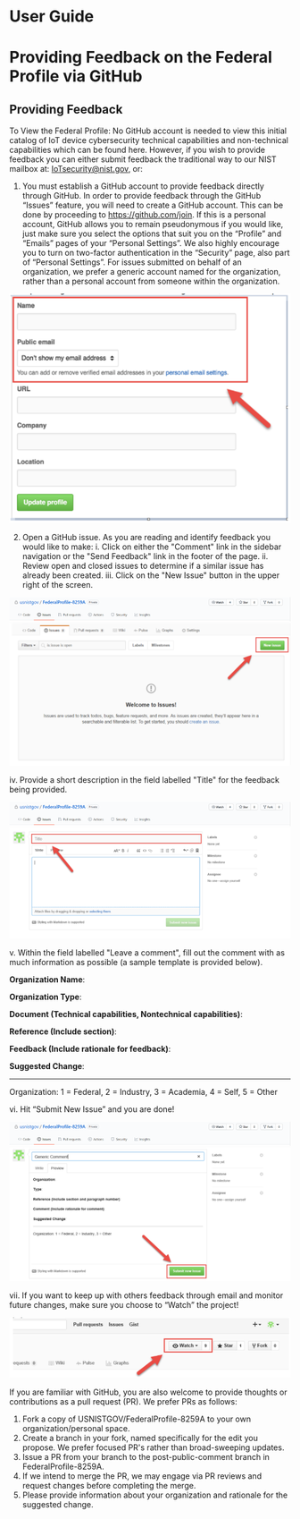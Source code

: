 # User Guide
# Providing Feedback on the Federal Profile via GitHub 

## Providing Feedback

To View the Federal Profile: No GitHub account is needed to view this initial catalog of IoT device cybersecurity technical capabilities and non-technical capabilities which can be found here.  However, if you wish to provide feedback you can either submit feedback the traditional way to our NIST mailbox at: IoTsecurity@nist.gov, or:
1.	You must establish a GitHub account to provide feedback directly through GitHub. In order to provide feedback through the GitHub “Issues” feature, you will need to create a GitHub account. 
This can be done by proceeding to https://github.com/join. If this is a personal account, GitHub allows you to remain pseudonymous if you would like, just make sure you select the options that suit you on the “Profile” and “Emails” pages of your “Personal Settings”. We also highly encourage you to turn on two-factor authentication in the “Security” page, also part of “Personal Settings”. For issues submitted on behalf of an organization, we prefer a generic account named for the organization, rather than a personal account from someone within the organization.
<p align="center">
<img src=static/GitHub_NameEmail.png />
</p>

2.	Open a GitHub issue. As you are reading and identify feedback you would like to make:
i.	Click on either the "Comment" link in the sidebar navigation or the "Send Feedback" link in the footer of the page.
ii.	Review open and closed issues to determine if a similar issue has already been created.
iii.	Click on the "New Issue" button in the upper right of the screen.
<p align="center">
<img src=static/GitHub_Repo.png />
<img src=static/GitHub_Repo2.png />
</p>

iv.	Provide a short description in the field labelled "Title" for the feedback being provided.
<p align="center">
<img src=static/GitHub_Repo.png />
<img src=static/GitHub_Issue.png />
</p>

v.	Within the field labelled "Leave a comment", fill out the comment with as much information as possible (a sample template is provided below).

**Organization Name**:

**Organization Type**:
 
**Document (Technical capabilities, Nontechnical capabilities)**:

**Reference (Include section)**:

**Feedback (Include rationale for feedback)**:

**Suggested Change**:

 ---

 Organization: 1 = Federal, 2 = Industry, 3 = Academia, 4 = Self, 5 = Other
 
vi.	Hit “Submit New Issue” and you are done!
<p align="center">
<img src=static/GitHub_Repo.png />
<img src=static/GitHub_Issue2.png />
</p>
  
vii.	If you want to keep up with others feedback through email and monitor future changes, make sure you choose to “Watch” the project!
<p align="center">
<img src=static/GitHub_Watch.png />
</p>
 
If you are familiar with GitHub, you are also welcome to provide thoughts or contributions as a pull request (PR). We prefer PRs as follows:

1.	Fork a copy of USNISTGOV/FederalProfile-8259A to your own organization/personal space.
2.	Create a branch in your fork, named specifically for the edit you propose. We prefer focused PR's rather than broad-sweeping updates.
3.	Issue a PR from your branch to the post-public-comment branch in FederalProfile-8259A.
4.	If we intend to merge the PR, we may engage via PR reviews and request changes before completing the merge.
5.	Please provide information about your organization and rationale for the suggested change.
